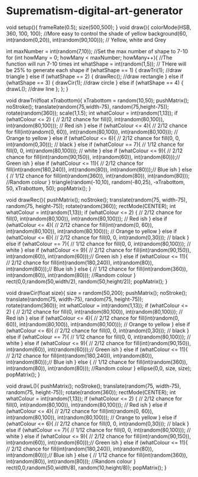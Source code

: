 # Suprematism-digital-art-generator
void setup(){
  frameRate(0.5);
  size(500,500);
}
void draw(){
    colorMode(HSB, 360, 100, 100);   //More easy to control the shade of yellow
    background(60, int(random(0,20)), int(random(90,100))); // Yellow, white and Grey
    
  int maxNumber = int(random(7,10)); //Set the max number of shape to 7-10
for (int howMany = 0; howMany < maxNumber; howMany++){ //The function will run 7-10 times
  int whatShape = int(random(1,5));   // THere will be 25% to generate each shape
  if (whatShape == 1) {
    drawTri(1);                       //draw triangle
  } else  if (whatShape == 2) {
    drawRec();                        //draw rectangle
  } else  if (whatShape == 3) {
    drawCir(1);                       //draw circle
  } else if (whatShape == 4) {
    drawL();                          //draw line
  };
 };
}
 
void drawTri(float xTrabottom){
  xTrabottom = random(10,50);
pushMatrix();
  noStroke();
  translate(random(75,width-75), random(75,height-75));
  rotate(random(360));
  scale(1,1.5);
    int whatColour = int(random(1,13));
    if (whatColour <= 2) {                             // 2/12 chance for
    fill(0, int(random(80,100)), int(random(80,100))); // Red ish
    } else if (whatColour <= 4){                       // 2/12 chance for
    fill(int(random(0, 60)), int(random(80,100)), int(random(80,100))); // Orange to yellow
    } else if (whatColour <= 6){                       // 2/12 chance for
    fill(0, 0, int(random(0,30)));                     // black
    } else if (whatColour == 7){                       // 1/12 chance for
    fill(0, 0, int(random(80,100)));                   // white
    } else if (whatColour <= 9){                       // 2/12 chance for
    fill(int(random(90,150)), int(random(60)), int(random(60)));// Green ish
    } else if (whatColour <= 11){                       // 2/12 chance for
    fill(int(random(180,240)), int(random(80)), int(random(80)));// Blue ish
    } else {                                           // 1/12 chance for
    fill(int(random(360)), int(random(80)), int(random(80))); //Random colour
    }
  triangle(random(-10,10), random(-80,25), -xTrabottom, 50, xTrabottom, 50);
popMatrix();
}
 
void drawRec(){
pushMatrix();
  noStroke();
  translate(random(75, width-75), random(75, height-75));
  rotate(random(360));
  rectMode(CENTER);
    int whatColour = int(random(1,13));
    if (whatColour <= 2) {                             // 2/12 chance for
    fill(0, int(random(80,100)), int(random(80,100))); // Red ish
    } else if (whatColour <= 4){                       // 2/12 chance for
    fill(int(random(0, 60)), int(random(80,100)), int(random(80,100))); // Orange to yellow
    } else if (whatColour <= 6){                       // 2/12 chance for
    fill(0, 0, int(random(0,30)));                     // black
    } else if (whatColour == 7){                       // 1/12 chance for
    fill(0, 0, int(random(80,100)));                   // white
    } else if (whatColour <= 9){                       // 2/12 chance for
    fill(int(random(90,150)), int(random(60)), int(random(60)));// Green ish
    } else if (whatColour <= 11){                       // 2/12 chance for
    fill(int(random(180,240)), int(random(80)), int(random(80)));// Blue ish
    } else {                                           // 1/12 chance for
    fill(int(random(360)), int(random(80)), int(random(80))); //Random colour
    }
  rect(0,0,random(50,width/2), random(50,height/2));
popMatrix();
}
 
void drawCir(float size){
  size = random(50,200);
pushMatrix();
  noStroke();
  translate(random(75, width-75), random(75, height-75));
  rotate(random(360));
    int whatColour = int(random(1,13));
    if (whatColour <= 2) {                             // 2/12 chance for
    fill(0, int(random(80,100)), int(random(80,100))); // Red ish
    } else if (whatColour <= 4){                       // 2/12 chance for
    fill(int(random(0, 60)), int(random(80,100)), int(random(80,100))); // Orange to yellow
    } else if (whatColour <= 6){                       // 2/12 chance for
    fill(0, 0, int(random(0,30)));                     // black
    } else if (whatColour == 7){                       // 1/12 chance for
    fill(0, 0, int(random(80,100)));                   // white
    } else if (whatColour <= 9){                       // 2/12 chance for
    fill(int(random(90,150)), int(random(60)), int(random(60)));// Green ish
    } else if (whatColour <= 11){                       // 2/12 chance for
    fill(int(random(180,240)), int(random(80)), int(random(80)));// Blue ish
    } else {                                           // 1/12 chance for
    fill(int(random(360)), int(random(80)), int(random(80))); //Random colour
    }
  ellipse(0,0, size, size);
popMatrix();
}
 
void drawL(){
pushMatrix();
  noStroke();
  translate(random(75, width-75), random(75, height-75));
  rotate(random(360));
  rectMode(CENTER);
    int whatColour = int(random(1,13));
    if (whatColour <= 2) {                             // 2/12 chance for
    fill(0, int(random(80,100)), int(random(80,100))); // Red ish
    } else if (whatColour <= 4){                       // 2/12 chance for
    fill(int(random(0, 60)), int(random(80,100)), int(random(80,100))); // Orange to yellow
    } else if (whatColour <= 6){                       // 2/12 chance for
    fill(0, 0, int(random(0,30)));                     // black
    } else if (whatColour == 7){                       // 1/12 chance for
    fill(0, 0, int(random(80,100)));                   // white
    } else if (whatColour <= 9){                       // 2/12 chance for
    fill(int(random(90,150)), int(random(60)), int(random(60)));// Green ish
    } else if (whatColour <= 11){                       // 2/12 chance for
    fill(int(random(180,240)), int(random(80)), int(random(80)));// Blue ish
    } else {                                           // 1/12 chance for
    fill(int(random(360)), int(random(80)), int(random(80))); //Random colour
    }
  rect(0,0,random(50,width/8), random(10,height/8));
popMatrix();
}

